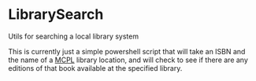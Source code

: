# LibrarySearch
Utils for searching a local library system

This is currently just a simple powershell script that will take an ISBN and the name of a 
[MCPL](http://www.montgomerycountymd.gov/library/) library location, and will check to see 
if there are any editions of that book available at the specified library.
